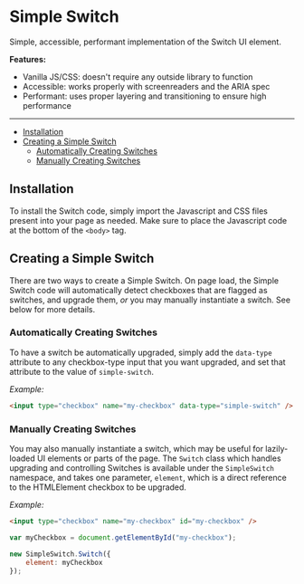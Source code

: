 # Simple Switch

Simple, accessible, performant implementation of the Switch UI element.

**Features:**

  - Vanilla JS/CSS: doesn't require any outside library to function
  - Accessible: works properly with screenreaders and the ARIA spec
  - Performant: uses proper layering and transitioning to ensure high performance

---

  - [Installation](#installation)
  - [Creating a Simple Switch](#creating-a-simple-switch)
    - [Automatically Creating Switches](#automatically-creating-switches)
    - [Manually Creating Switches](#manually-creating-switches)

## Installation

To install the Switch code, simply import the Javascript and CSS files present
into your page as needed. Make sure to place the Javascript code at the bottom
of the `<body>` tag.

## Creating a Simple Switch

There are two ways to create a Simple Switch. On page load, the Simple Switch
code will automatically detect checkboxes that are flagged as switches, and
upgrade them, *or* you may manually instantiate a switch. See below for more
details.

### Automatically Creating Switches

To have a switch be automatically upgraded, simply add the `data-type` attribute
to any checkbox-type input that you want upgraded, and set that attribute to the
value of `simple-switch`.

*Example:*

```HTML
<input type="checkbox" name="my-checkbox" data-type="simple-switch" />
```

### Manually Creating Switches

You may also manually instantiate a switch, which may be useful for
lazily-loaded UI elements or parts of the page. The `Switch` class which handles
upgrading and controlling Switches is available under the `SimpleSwitch`
namespace, and takes one parameter, `element`, which is a direct reference to
the HTMLElement checkbox to be upgraded.

*Example:*

```HTML
<input type="checkbox" name="my-checkbox" id="my-checkbox" />
```

```Javascript
var myCheckbox = document.getElementById("my-checkbox");

new SimpleSwitch.Switch({
    element: myCheckbox
});
```

